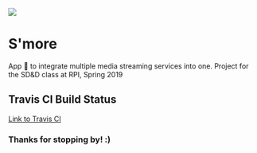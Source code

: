 ![](https://travis-ci.org/s-more/Smore.svg?branch=master)

# S'more
App :iphone: to integrate multiple media streaming services into one. Project for the SD&D class at RPI, Spring 2019

## Travis CI Build Status
[Link to Travis CI](https://travis-ci.org/s-more/Smore)

### Thanks for stopping by! :)
